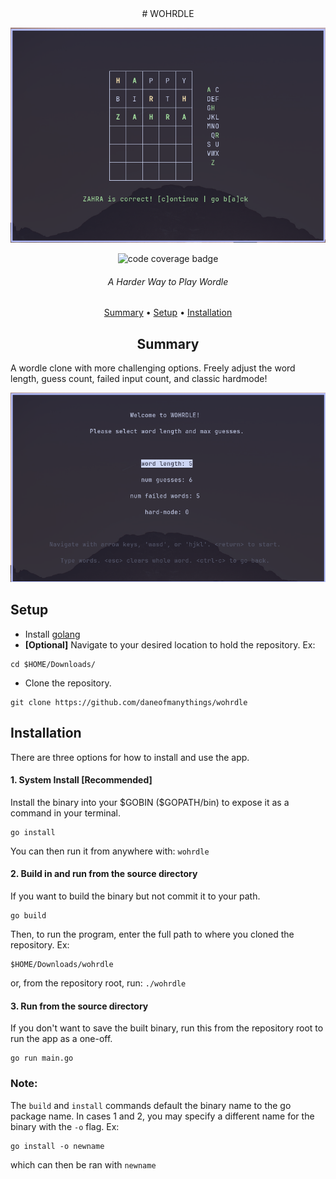 <div align="center">
# WOHRDLE

![screenshot](/static/bday_image.png)

![code coverage badge](https://github.com/daneofmanythings/wohrdle/actions/workflows/ci.yml/badge.svg)

###### A Harder Way to Play Wordle

[Summary](#summary)
•
[Setup](#setup)
•
[Installation](#installation)

## Summary
</div>
A wordle clone with more challenging options. Freely adjust the word length, guess count, failed
input count, and classic hardmode!

![screenshot](/static/settings_image.png)

## Setup
- Install [golang](https://go.dev/doc/install)
- **[Optional]** Navigate to your desired location to hold the repository. Ex:
```
cd $HOME/Downloads/
```
- Clone the repository.
```
git clone https://github.com/daneofmanythings/wohrdle
```


## Installation
There are three options for how to install and use the app.
#### 1. System Install **\[Recommended\]** 

Install the binary into your \$GOBIN (\$GOPATH/bin) to expose it as a command in your terminal.
```
go install
```
You can then run it from anywhere with: ` wohrdle `

#### 2. Build in and run from the source directory

If you want to build the binary but not commit it to your path.
```
go build
```
Then, to run the program, enter the full path to where you cloned the repository. Ex:
```
$HOME/Downloads/wohrdle
```
or, from the repository root, run: `./wohrdle`

#### 3. Run from the source directory

If you don't want to save the built binary, run this from the repository root
to run the app as a one-off.
```
go run main.go
```

### Note:
The `build` and `install` commands default the binary name to the go package name.
In cases 1 and 2, you may specify a different name for the binary with the `-o` flag. 
Ex:
```
go install -o newname 
```

which can then be ran with `newname`
